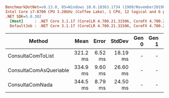 ``` ini

BenchmarkDotNet=v0.13.0, OS=Windows 10.0.18363.1734 (1909/November2019Update/19H2)
Intel Core i7-8700 CPU 3.20GHz (Coffee Lake), 1 CPU, 12 logical and 6 physical cores
.NET SDK=5.0.302
  [Host]     : .NET Core 3.1.17 (CoreCLR 4.700.21.31506, CoreFX 4.700.21.31502), X64 RyuJIT
  DefaultJob : .NET Core 3.1.17 (CoreCLR 4.700.21.31506, CoreFX 4.700.21.31502), X64 RyuJIT


```
|                 Method |     Mean |   Error |   StdDev | Gen 0 | Gen 1 | Gen 2 | Allocated |
|----------------------- |---------:|--------:|---------:|------:|------:|------:|----------:|
|      ConsultaComToList | 321.2 ms | 6.52 ms | 18.19 ms |     - |     - |     - |      1 MB |
| ConsultaComAsQueriable | 334.9 ms | 9.60 ms | 26.60 ms |     - |     - |     - |      1 MB |
|        ConsultaComNada | 344.5 ms | 8.79 ms | 24.50 ms |     - |     - |     - |      1 MB |
